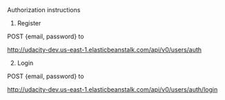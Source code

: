 Authorization instructions

1. Register

POST {email, password} to

http://udacity-dev.us-east-1.elasticbeanstalk.com/api/v0/users/auth

2. Login 

POST {email, password} to

http://udacity-dev.us-east-1.elasticbeanstalk.com/api/v0/users/auth/login
